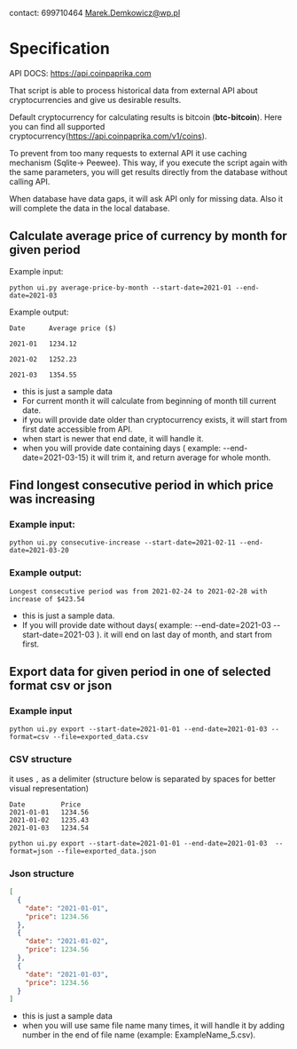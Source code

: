 contact:
699710464
Marek.Demkowicz@wp.pl


# Specification
API DOCS: https://api.coinpaprika.com

That script is able to process historical data from external API about cryptocurrencies and give us desirable results. 

Default cryptocurrency for calculating results is bitcoin (**btc-bitcoin**). Here you can find all supported cryptocurrency(https://api.coinpaprika.com/v1/coins).   

To prevent from too many requests to external API it use caching mechanism (Sqlite-> Peewee). This way, if you execute the script again with the same parameters, you will get results directly from the database without calling API.

When database have data gaps, it will ask API only for missing data. Also it will complete the data in the local database. 

 
## Calculate average price of currency by month for given period
Example input:

`python ui.py average-price-by-month --start-date=2021-01 --end-date=2021-03`

Example output:

```
Date      Average price ($)

2021-01   1234.12

2021-02   1252.23

2021-03   1354.55
```

* this is just a sample data
* For current month it will calculate from beginning of month till current date. 
* if you will provide date older than cryptocurrency exists, it will start from first date accessible from API.
* when start is newer that end date, it will handle it. 
* when you will provide date containing days ( example: --end-date=2021-03-15) it will trim it, and return average for whole month.



## Find longest consecutive period in which price was increasing

### Example input:

`python ui.py consecutive-increase --start-date=2021-02-11 --end-date=2021-03-20`  


### Example output:  

`Longest consecutive period was from 2021-02-24 to 2021-02-28 with increase of $423.54`


* this is just a sample data.
* If you will provide date without days( example: --end-date=2021-03 --start-date=2021-03 ). it will end on last day of month, and start from first.


## Export data for given period in one of selected format csv or json

### Example input
`python ui.py export --start-date=2021-01-01 --end-date=2021-01-03 --format=csv --file=exported_data.csv`
### CSV structure

it uses `,` as a delimiter (structure below is separated by spaces for better visual representation)

```
Date         Price
2021-01-01   1234.56
2021-01-02   1235.43
2021-01-03   1234.54
```


`python ui.py export --start-date=2021-01-01 --end-date=2021-01-03  --format=json --file=exported_data.json`

### Json structure
```json
[
  {
    "date": "2021-01-01",
    "price": 1234.56
  },
  {
    "date": "2021-01-02",
    "price": 1234.56
  },
  {
    "date": "2021-01-03",
    "price": 1234.56
  }
]
```
* this is just a sample data
* when you will use same file name many times, it will handle it by adding number in the end of file name (example: ExampleName_5.csv).



